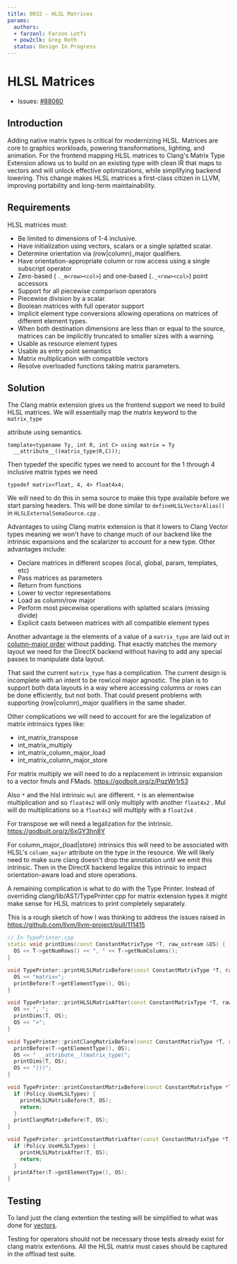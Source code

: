 ```yaml
---
title: 0032 - HLSL Matrices
params:
  authors:
  + farzonl: Farzon Lotfi
  + pow2clk: Greg Roth
  status: Design In Progress
---
```


# HLSL Matrices
* Issues:
  [#88060](https://github.com/llvm/llvm-project/issues/88060)

## Introduction

Adding native matrix types is critical for modernizing HLSL. Matrices are core
to graphics workloads, powering transformations, lighting, and animation. For
the frontend mapping HLSL matrices to Clang's Matrix Type Extension allows us
to build on an existing type with clean IR that maps to vectors and will
unlock effective optimizations, while simplifying backend lowering. This change
makes HLSL matrices a first-class citizen in LLVM, improving portability and
long-term maintainability.

## Requirements

HLSL matrices must:
* Be limited to dimensions of 1-4 inclusive.
* Have initialization using vectors, scalars or a single splatted scalar.
* Determine orientation via (row|column)_major qualifiers.
* Have orientation-appropriate column or row access using a single subscript operator
* Zero-based ( `._m<row><col>`) and one-based (`._<row><col>`) point accessors
* Support for all piecewise comparison operators
* Piecewise division by a scalar.
* Boolean matrices with full operator support
* Implicit element type conversions allowing operations on matrices of different
  element types.
* When both destination dimensions are less than or equal to the source, 
  matrices can be implicitly truncated to smaller sizes with a warning.
* Usable as resource element types
* Usable as entry point semantics
* Matrix multiplication with compatible vectors
* Resolve overloaded functions taking matrix parameters.

## Solution

The Clang matrix extension gives us the frontend support we need to build HLSL
matrices. We will essentially map the matrix keyword to the `matrix_type`

attribute using semantics.

```hlsl
template<typename Ty, int R, int C> using matrix = Ty
  __attribute__((matrix_type(R,C)));
```

Then typedef the specific types we need to account for the 1 through 4 
inclusive matrix types we need

```hlsl
typedef matrix<float, 4, 4> float4x4;
```

We will need to do this in sema source to make this type available before we
start parsing headers. This will be done similar to `defineHLSLVectorAlias()` in 
`HLSLExternalSemaSource.cpp` .

Advantages to using Clang matrix extension is that it lowers to Clang Vector
types meaning we won't have to change much of our backend like the intrinsic
expansions and the scalarizer to account for a new type.
Other advantages include:
* Declare matrices in different scopes (local, global, param, templates, etc)
* Pass matrices as parameters
* Return from functions
* Lower to vector representations
* Load as column/row major
* Perform most piecewise operations with splatted scalars (missing divide)
* Explicit casts between matrices with all compatible element types

Another advantage is the elements of a value of a `matrix_type` are laid out in
[column-major order](https://clang.llvm.org/docs/MatrixTypes.html#decisions-for-the-implementation-in-clang) without padding. 
That exactly matches the memory layout we need for the DirectX backend without
 having to add any special passes to manipulate data layout.

That said the current `matrix_type` has a complication. The current design is 
incomplete with an intent to be row\col major agnostic. The plan is to support
both data layouts in a way where accessing columns or rows can be done 
efficiently, but not both. That could present problems with supporting
(row|column)_major qualifiers in the same shader.

Other complications we will need to account for are the legalization of matrix
intrinsics types like:
* int_matrix_transpose
* int_matrix_multiply
* int_matrix_column_major_load
* int_matrix_column_major_store

For matrix multiply we will need to do a replacement in intrinsic
expansion to a vector fmuls and FMads.
https://godbolt.org/z/PqzWr1r53

Also `*` and the hlsl intrinsic `mul` are different.
`*` is an elementwise multiplication and so
`float4x2` will only multiply with another `float4x2` .
Mul will do multiplications so a `float4x2` will multiply with a `float2x4` .

For transpose we will need a legalization for the intrinsic.
https://godbolt.org/z/6xGY3hn8Y

For column_major_{load|store} intrinsics this will need to be associated with 
HLSL's `column_major` attribute on the type in the resource. We will likely
need to make sure clang doesn't drop the annotation until we emit this
intrinsic. Then in the DirectX backend legalize this intrinsic to impact 
orientation-aware load and store operations.

A remaining complication is what to do with the Type Printer. Instead of overriding
clang/lib/AST/TypePrinter.cpp for matrix extension types it might make sense for
HLSL matrices to print completely separately.

This is a rough sketch of how I was thinking to address the issues raised
in https://github.com/llvm/llvm-project/pull/111415

```cpp
// In TypePrinter.cpp
static void printDims(const ConstantMatrixType *T, raw_ostream &OS) {
  OS << T->getNumRows() << ", " << T->getNumColumns();
}

void TypePrinter::printHLSLMatrixBefore(const ConstantMatrixType *T, raw_ostream &OS) {
  OS << "matrix<";
  printBefore(T->getElementType(), OS);
}

void TypePrinter::printHLSLMatrixAfter(const ConstantMatrixType *T, raw_ostream &OS) {
  OS << ", ";
  printDims(T, OS);
  OS << ">";
}

void TypePrinter::printClangMatrixBefore(const ConstantMatrixType *T, raw_ostream &OS) {
  printBefore(T->getElementType(), OS);
  OS << " __attribute__((matrix_type(";
  printDims(T, OS);
  OS << ")))";
}

void TypePrinter::printConstantMatrixBefore(const ConstantMatrixType *T, raw_ostream &OS) {
  if (Policy.UseHLSLTypes) {
    printHLSLMatrixBefore(T, OS);
    return;
  }
  printClangMatrixBefore(T, OS);
}

void TypePrinter::printConstantMatrixAfter(const ConstantMatrixType *T, raw_ostream &OS) {
  if (Policy.UseHLSLTypes) {
    printHLSLMatrixAfter(T, OS);
    return;
  }
  printAfter(T->getElementType(), OS);
}
```

## Testing

To land just the clang extention the testing will be simplified to what was 
done for [vectors](https://github.com/llvm/llvm-project/commit/b8dbc6ffea93976dc0d8569c9d23e9c21e33e317).

Testing for operators should not be necessary those tests already exist for 
clang matrix extentions. All the HLSL matrix must cases should be captured in
the offload test suite.
